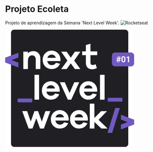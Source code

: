 # Projeto Ecoleta
Projeto de aprendizagem da Semana 'Next Level Week'. ![Rocketseat](img/rockeseat.svg)

![Next Level Week](img/nwl.svg)